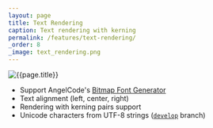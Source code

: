 ```yaml
---
layout: page
title: Text Rendering
caption: Text rendering with kerning
permalink: /features/text-rendering/
_order: 8
_image: text_rendering.png
---
```


![{{page.title}}](/img/features/{{page._image}})

- Support AngelCode's [Bitmap Font Generator](http://www.angelcode.com/products/bmfont/)
- Text alignment (left, center, right)
- Rendering with kerning pairs support
- Unicode characters from UTF-8 strings ([`develop`](https://github.com/ncine/ncine/tree/develop) branch)
